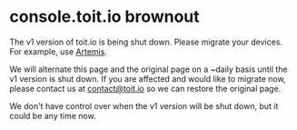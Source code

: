 # console.toit.io brownout

The v1 version of toit.io is being shut down. Please migrate
  your devices. For example, use [Artemis](https://docs.toit.io/getstarted/fleet).

We will alternate this page and the original page on a ~daily basis until the
v1 version is shut down. If you are affected and would like to migrate now,
please contact us at contact@toit.io so we can restore the original page.

We don't have control over when the v1 version will be shut down, but it could
be any time now.
